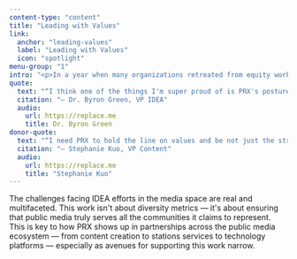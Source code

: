 ```yaml
---
content-type: "content"
title: "Leading with Values"
link:
  anchor: "leading-values"
  label: "Leading with Values"
  icon: "spotlight"
menu-group: "1"
intro: "<p>In a year when many organizations retreated from equity work under external pressures, PRX made a different choice. We continue to lean into the values that underscore the best aspirations of public media — to reflect the full American public. PRX is a pillar for Inclusion, Diversity, Equity and Accessibility (IDEA) efforts in public media across the country — supporting a cohort of professionals who often find themselves as the only person focused on equity work in their organizations. With PRX leadership, these practitioners are sharing expertise, resources, and moral support, leveraging their collective knowledge to strengthen equity work nationwide.</p>"
quote:
  text: "“I think one of the things I'm super proud of is PRX's posture towards the conversation about DEI. We are still committed to our IDEA pursuits and we want to lean in. Like, we're going to continue to forge on boldly saying that we still believe in inclusion, diversity, equity, and accessibility very loudly.”"
  citation: "— Dr. Byron Green, VP IDEA"
  audio:
    url: https://replace.me
    title: Dr. Byron Green
donor-quote:
  text: "“I need PRX to hold the line on values and be not just the strength, but the safety of the system as well.”"
  citation: "— Stephanie Kuo, VP Content"
  audio:
    url: https://replace.me
    title: "Stephanie Kuo"
---
```


The challenges facing IDEA efforts in the media space are real and multifaceted. This work isn't about diversity metrics — it's about ensuring that public media truly serves all the communities it claims to represent. This is key to how PRX shows up in partnerships across the public media ecosystem — from content creation to stations services to technology platforms — especially as avenues for supporting this work narrow.

